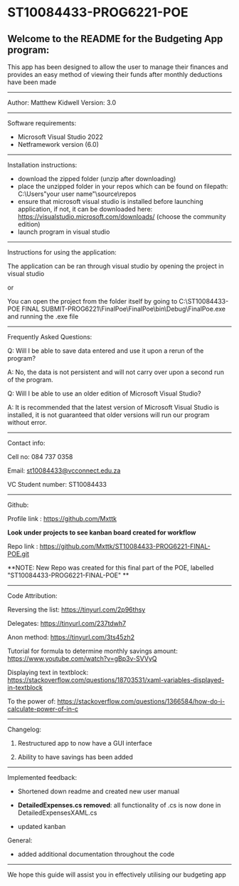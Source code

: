 # ST10084433-PROG6221-POE

Welcome to the README for the Budgeting App program:
-----------------------------------------------------------------------------------------------------------------------------------------------------------------------
This app has been designed to allow the user to manage their finances and provides an easy method of viewing their funds after monthly deductions have been made

-----------------------------------------------------------------------------------------------------------------------------------------------------------------------
Author: Matthew Kidwell
Version: 3.0

-----------------------------------------------------------------------------------------------------------------------------------------------------------------------
Software requirements:

- Microsoft Visual Studio 2022 
- Netframework version (6.0)

-----------------------------------------------------------------------------------------------------------------------------------------------------------------------
Installation instructions:

- download the zipped folder (unzip after downloading)
- place the unzipped folder in your repos which can be found on filepath: C:\Users\"your user name"\source\repos
- ensure that microsoft visual studio is installed before launching application, if not, it can be downloaded here: https://visualstudio.microsoft.com/downloads/ (choose the community edition)
- launch program in visual studio 	

-----------------------------------------------------------------------------------------------------------------------------------------------------------------------
Instructions for using the application:

The application can be ran through visual studio by opening the project in visual studio

or

You can open the project from the folder itself by going to C:\ST10084433-POE FINAL SUBMIT-PROG6221\FinalPoe\FinalPoe\bin\Debug\FinalPoe.exe
and running the .exe file
         
-----------------------------------------------------------------------------------------------------------------------------------------------------------------------
Frequently Asked Questions:

Q: Will I be able to save data entered and use it upon a rerun of the program?

A: No, the data is not persistent and will not carry over upon a second run of the program.


Q: Will I be able to use an older edition of Microsoft Visual Studio?

A: It is recommended that the latest version of Microsoft Visual Studio is installed, it is not guaranteed that older versions will run our program without error.

-----------------------------------------------------------------------------------------------------------------------------------------------------------------------
Contact info: 

Cell no: 084 737 0358

Email: st10084433@vcconnect.edu.za

VC Student number: ST10084433

-----------------------------------------------------------------------------------------------------------------------------------------------------------------------
Github:

Profile link : https://github.com/Mxttk

**Look under projects to see kanban board created for workflow**

Repo link : https://github.com/Mxttk/ST10084433-PROG6221-FINAL-POE.git

**NOTE: New Repo was created for this final part of the POE, labelled "ST10084433-PROG6221-FINAL-POE" **

-----------------------------------------------------------------------------------------------------------------------------------------------------------------------
Code Attribution:

Reversing the list<T>:  https://tinyurl.com/2p96thsy
         
Delegates:  https://tinyurl.com/237tdwh7
         
Anon method:  https://tinyurl.com/3ts45zh2

Tutorial for formula to determine monthly savings amount: https://www.youtube.com/watch?v=gBp3v-SVVyQ
         
 Displaying text in textblock: https://stackoverflow.com/questions/18703531/xaml-variables-displayed-in-textblock     
 
 To the power of: https://stackoverflow.com/questions/1366584/how-do-i-calculate-power-of-in-c
    
-----------------------------------------------------------------------------------------------------------------------------------------------------------------------
Changelog:

1) Restructured app to now have a GUI interface

2) Ability to have savings has been added
         
-----------------------------------------------------------------------------------------------------------------------------------------------------------------------
Implemented feedback:

- Shortened down readme and created new user manual 

- **DetailedExpenses.cs removed**:
  all functionality of .cs is now done in DetailedExpensesXAML.cs

- updated kanban

General:
- added additional documentation throughout the code

-----------------------------------------------------------------------------------------------------------------------------------------------------------------------

We hope this guide will assist you in effectively utilising our budgeting app 



